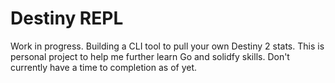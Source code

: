 # Destiny REPL

Work in progress. Building a CLI tool to pull your own Destiny 2 stats.
This is personal project to help me further learn Go and solidfy skills.
Don't currently have a time to completion as of yet.
